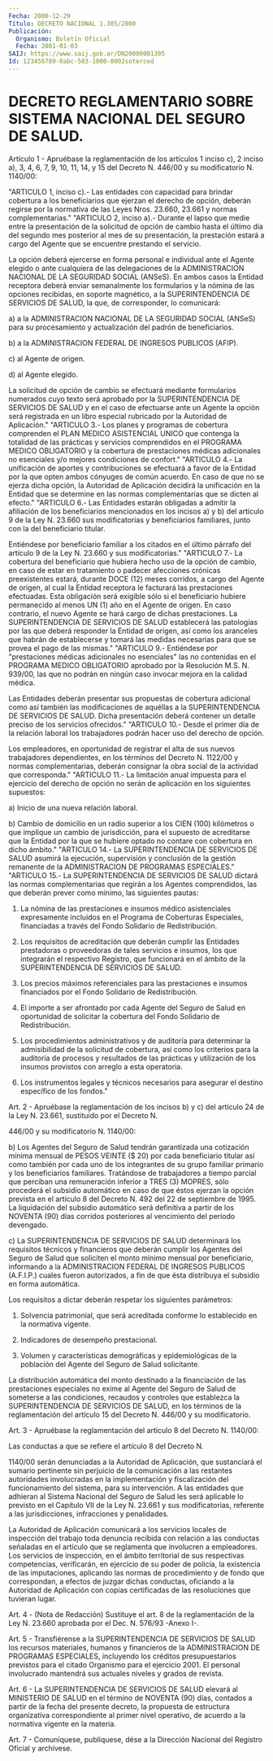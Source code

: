 ```yaml
---
Fecha: 2000-12-29
Título: DECRETO NACIONAL 1.305/2000
Publicación:
  Organismo: Boletín Oficial
  Fecha: 2001-01-03
SAIJ: https://www.saij.gob.ar/DN20000001305
Id: 123456789-0abc-503-1000-0002soterced
---
```

# DECRETO REGLAMENTARIO SOBRE SISTEMA NACIONAL DEL SEGURO DE SALUD.

<a id="1"></a>
Artículo  1  - Apruébase la reglamentación  de  los  artículos  1 inciso c), 2 inciso  a), 3, 4, 6, 7, 9, 10, 11, 14, y 15 del Decreto N. 446/00 y su  modificatorio  N.  1140/00:

"ARTICULO 1, inciso  c).-  Las  entidades con capacidad para brindar cobertura a los beneficiarios que ejerzan el derecho de opción, deberán regirse por la normativa de las Leyes Nros. 23.660, 23.661 y normas complementarias." "ARTICULO 2, inciso a).- Durante el lapso que medie entre la presentación de la solicitud de opción de cambio hasta el último día del segundo mes posterior al mes de su presentación, la prestación estará a cargo del Agente que se encuentre prestando el servicio.

La opción deberá ejercerse en  forma  personal e individual ante el Agente  elegido  o  ante  cualquiera  de  las  delegaciones  de  la ADMINISTRACION NACIONAL DE LA SEGURIDAD SOCIAL  (ANSeS).  En  ambos casos    la   Entidad  receptora  deberá  enviar  semanalmente  los formularios y  la  nómina  de  las  opciones  recibidas, en soporte magnético, a la SUPERINTENDENCIA DE SERVICIOS DE  SALUD, la que, de corresponder, lo comunicará:

a) a la ADMINISTRACION  NACIONAL DE LA SEGURIDAD SOCIAL (ANSeS) para su procesamiento y actualización  del padrón de beneficiarios.

b) a  la  ADMINISTRACION  FEDERAL  DE  INGRESOS  PUBLICOS  (AFIP).

c) al Agente de origen.

d) al Agente elegido.

La solicitud  de opción de cambio se efectuará mediante formularios numerados cuyo  texto  será  aprobado  por  la  SUPERINTENDENCIA DE SERVICIOS  DE SALUD y en el caso de efectuarse ante  un  Agente  la opción será  registrada  en  un  libro  especial  rubricado  por la Autoridad de Aplicación." "ARTICULO 3.- Los planes y programas  de cobertura  comprenden el PLAN MEDICO ASISTENCIAL UNICO que contenga la totalidad  de  las prácticas  y  servicios  comprendidos  en el PROGRAMA  MEDICO OBLIGATORIO y la cobertura de prestaciones médicas adicionales  no esenciales  y/o  mejores  condiciones de confort." "ARTICULO  4.-  La  unificación  de  aportes  y contribuciones  se efectuará a favor de la Entidad por la que opten  ambos cónyuges de común  acuerdo.  En  caso  de  que  no  se ejerza dicha opción,  la Autoridad de Aplicación decidirá la unificación  en  la Entidad que se determine en las normas complementarias que se dicten  al efecto." "ARTICULO  6.-  Las  Entidades  estarán obligadas a admitir  la afiliación de los beneficiarios mencionados  en los incisos a) y b) del artículo 9 de la Ley N. 23.660 sus modificatorias y beneficiarios  familiares,  junto  con la del beneficiario  titular.

Entiéndese por beneficiario familiar  a  los  citados  en el último párrafo  del artículo 9 de la Ley N. 23.660 y sus modificatorias." "ARTICULO  7.- La cobertura del beneficiario que hubiera hecho uso de la opción  de  cambio, en caso de estar en tratamiento o padecer afecciones crónicas  preexistentes  estará, durante DOCE (12) meses corridos,  a  cargo  del  Agente  de origen,  al  cual  la  Entidad receptora le facturará las prestaciones efectuadas. Esta obligación será exigible sólo si el beneficiario  hubiere permanecido al menos UN  (1)  año en el Agente de origen. En caso  contrario,  el  nuevo Agente se hará cargo de dichas prestaciones. La SUPERINTENDENCIA DE SERVICIOS  DE  SALUD  establecerá las patologías por las que deberá responder la Entidad de  origen,  así como los aranceles que habrán de establecerse y tomará las medidas  necesarias para que se provea el pago de las mismas." "ARTICULO 9.- Entiéndese por "prestaciones médicas adicionales no esenciales" las no contenidas en el PROGRAMA MEDICO OBLIGATORIO aprobado por la Resolución M.S. N. 939/00, las que no podrán en ningún caso  invocar  mejora en la calidad médica.

Las   Entidades  deberán  presentar  sus  propuestas  de  cobertura adicional  como  así  también  las  modificaciones de aquéllas a la SUPERINTENDENCIA DE SERVICIOS DE SALUD.  Dicha  presentación deberá contener un detalle preciso de los servicios ofrecidos." "ARTICULO 10.-  Desde  el  primer día de la relación laboral los trabajadores podrán hacer uso del derecho de opción.

Los empleadores, en  oportunidad de registrar el alta de sus nuevos trabajadores dependientes, en los términos del Decreto N. 1122/00 y normas complementarias,  deberán  consignar  la  obra  social de la actividad  que  corresponda." "ARTICULO  11.- La limitación anual impuesta  para  el  ejercicio del derecho de opción no serán de aplicación en los siguientes supuestos:

a)  Inicio  de  una  nueva relación laboral.

b)  Cambio  de  domicilio  en  un  radio  superior a los CIEN (100) kilómetros  o  que  implique  un  cambio de jurisdicción,  para  el supuesto de acreditarse que la Entidad por la que se hubiere optado no  contare  con  cobertura  en dicho ámbito." "ARTICULO  14.-  La SUPERINTENDENCIA  DE  SERVICIOS DE SALUD asumirá la  ejecución, supervisión y conclusión de la gestión remanente de la ADMINISTRACION  DE  PROGRAMAS    ESPECIALES." "ARTICULO  15.-  La SUPERINTENDENCIA DE SERVICIOS DE  SALUD  dictará las normas complementarias que regirán a los  Agentes comprendidos, las que deberán prever como mínimo, las siguientes  pautas:

1) La nómina de las  prestaciones  e  insumos  médico  asistenciales expresamente incluidos  en  el Programa de Coberturas Especiales, financiadas  a través del Fondo Solidario de Redistribución.

2) Los requisitos de acreditación que deberán cumplir las Entidades prestadoras o proveedoras  de  tales  servicios  e insumos, los que integrarán el respectivo Registro, que funcionará  en  el ámbito de la SUPERINTENDENCIA DE SERVICIOS DE SALUD.

3)  Los  precios  máximos  referenciales  para  las prestaciones  e insumos  financiados  por  el  Fondo  Solidario  de  Redistribución.

4) El importe a ser afrontado por cada Agente del Seguro  de  Salud en  oportunidad  de  solicitar  la cobertura del Fondo Solidario de Redistribución.

5)  Los  procedimientos  administrativos    y   de  auditoría  para determinar la admisibilidad de la solicitud de cobertura,  así como los  criterios  para  la auditoría de procesos y resultados de  las prácticas y utilización de los insumos provistos con arreglo a esta operatoria.

6) Los instrumentos legales  y técnicos necesarios para asegurar el destino específico de los fondos."

<a id="2"></a>
Art. 2 - Apruébase la reglamentación  de  los  incisos b) y c) del artículo 24 de la Ley N. 23.661, sustituido por el  Decreto N.

446/00 y su modificatorio N. 1140/00:

b) Los Agentes del Seguro de Salud tendrán garantizada una cotización mínima mensual de PESOS VEINTE  ($ 20) por cada beneficiario titular así como también  por cada uno de los  integrantes  de  su  grupo familiar primario y los beneficiarios  familiares.  Tratándose  de trabajadores a tiempo parcial que perciban una remuneración inferior a TRES (3) MOPRES, sólo procederá el subsidio automático en caso de que éstos ejerzan la opción prevista en el artículo 8 del Decreto N. 492 del 22 de septiembre de 1995. La liquidación del subsidio automático será definitiva a partir de los NOVENTA (90) días corridos posteriores al vencimiento del período devengado.

c)  La  SUPERINTENDENCIA  DE  SERVICIOS  DE SALUD  determinará  los requisitos técnicos y financieros que deberán  cumplir  los Agentes del  Seguro  de  Salud  que  soliciten el monto mínimo mensual  por beneficiario, informando a la  ADMINISTRACION  FEDERAL  DE INGRESOS PUBLICOS  (A.F.I.P.)  cuales fueron autorizados, a fin de que  ésta distribuya el subsidio en forma automática.

Los requisitos a dictar deberán respetar los siguientes parámetros:

1)  Solvencia  patrimonial,    que   será  acreditada  conforme  lo establecido en la normativa vigente.

2) Indicadores de desempeño prestacional.

3) Volumen y características demográficas  y  epidemiológicas de la población del Agente del Seguro de Salud solicitante.

La distribución automática del monto destinado a la financiación de las prestaciones especiales no exime al Agente  del Seguro de Salud de someterse a las condiciones, recaudos y controles que establezca la SUPERINTENDENCIA DE SERVICIOS DE SALUD, en los  términos  de  la reglamentación   del  artículo  15  del  Decreto  N.  446/00  y  su modificatorio.

<a id="3"></a>
Art. 3 - Apruébase  la  reglamentación del artículo 8 del Decreto N. 1140/00:

Las conductas  a  que  se  refiere  el  artículo 8  del Decreto N.

1140/00 serán denunciadas a la Autoridad de Aplicación, que sustanciará  el  sumario  pertinente  sin  perjuicio  de    la comunicación   a  las  restantes  autoridades  involucradas  en  la implementación y fiscalización del funcionamiento del sistema, para su intervención.  A  las entidades que adhieran al Sistema Nacional del Seguro de Salud les  será  aplicable lo previsto en el Capítulo VII  de  la  Ley N. 23.661 y sus modificatorias, referente  a  las jurisdicciones, infracciones y penalidades.

La Autoridad de  Aplicación  comunicará  a los servicios locales de inspección del trabajo toda denuncia recibida  con  relación  a las conductas señaladas en el artículo que se reglamenta que involucren a empleadores. Los servicios de inspección, en el ámbito territorial   de  sus  respectivas  competencias,  verificarán,  en ejercicio de su poder de policía, la existencia de las imputaciones,  aplicando las normas de procedimiento y de fondo que correspondan, a  efectos de juzgar dichas conductas, oficiando a la Autoridad de Aplicación con copias certificadas de las resoluciones que tuvieran lugar.

<a id="4"></a>
Art. 4 - (Nota de Redacción) Sustituye el art. 8 de la reglamentación de la Ley N. 23.660 aprobada por el Dec. N. 576/93 -Anexo I-.

<a id="5"></a>
Art. 5 - Transfiérense a la SUPERINTENDENCIA DE SERVICIOS DE SALUD los recursos materiales, humanos y financieros de la ADMINISTRACION DE  PROGRAMAS  ESPECIALES,  incluyendo los créditos presupuestarios previstos  para el citado Organismo  para  el  ejercicio  2001.  El personal involucrado  mantendrá  sus  actuales  niveles y grados de revista.

<a id="6"></a>
Art.  6  -  La SUPERINTENDENCIA DE SERVICIOS DE SALUD  elevará  al MINISTERIO DE  SALUD en el término de NOVENTA (90) días, contados a partir de la fecha del presente decreto, la propuesta de estructura organizativa correspondiente  al primer nivel operativo, de acuerdo a la normativa vigente en la materia.

<a id="7"></a>
Art. 7 - Comuníquese, publíquese, dése a la Dirección Nacional del Registro Oficial y archívese.